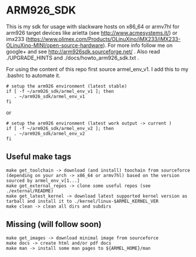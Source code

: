 ARM926_SDK
=========

This is my sdk for usage with slackware hosts on x86_64 or armv7hl for arm926 target devices like arietta (see http://www.acmesystems.it/) or imx233 (https://www.olimex.com/Products/OLinuXino/iMX233/iMX233-OLinuXino-MINI/open-source-hardware). For more info follow me on google+ and see http://arm926sdk.sourceforge.net/ . Also read ./UPGRADE_HINTS and ./docs/howto_arm926_sdk.txt .


For using the content of this repo first source armel_env_v1. I add this to my .bashrc to automate it.


    # setup the arm926 environment (latest stable)
    if [ -f ~/arm926_sdk/armel_env_v1 ]; then
       . ~/arm926_sdk/armel_env_v1 
    fi

or

    # setup the arm926 environment (latest work output -> current )
    if [ -f ~/arm926_sdk/armel_env_v2 ]; then
       . ~/arm926_sdk/armel_env_v2 
    fi


Useful make tags
-------------------

	make get_toolchain -> download (and install) toochain from sourceforce (depending on your arch -> x86_64 or armv7hl) based on the version sourced by armel_env_v[1...] 
	make get_external_repos -> clone some useful repos (see ./external/README)
	make get_latest_kernel -> download latest supported kernel version as tarball and install it to ./kernel/linux-$ARMEL_KERNEL_VER
	make clean -> clean all dirs and subdirs


Missing (will follow soon)
-------------
	make get_images -> download minimal image from sourceforce
	make docs -> create html and/or pdf docs
	make man -> install some man pages to ${ARMEL_HOME}/man